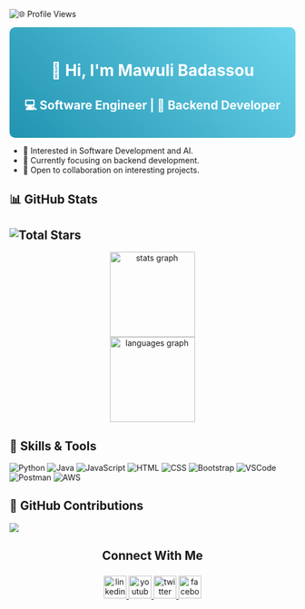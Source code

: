 <!-- Profile Views Section -->
![🌐 Profile Views](https://komarev.com/ghpvc/?username=MawuliB&color=blue&style=flat)

<!-- Header Section with Gradient Background -->
<div style="background: linear-gradient(45deg, #2193b0, #6dd5ed); padding: 20px; border-radius: 10px;">

  <!-- Header Text -->
  <h1 style="color: white; text-align: center;">👋 Hi, I'm Mawuli Badassou</h1>

  <!-- Subheader Text -->
  <h2 style="color: white; text-align: center;">💻 Software Engineer | 💾 Backend Developer</h2>

</div>

<!-- Introduction Section -->
- 👀 Interested in Software Development and AI.
- 🌱 Currently focusing on backend development.
- 💞 Open to collaboration on interesting projects.


<!-- GitHub Stats Section -->
## 📊 GitHub Stats
![Total Stars](https://img.shields.io/github/stars/MawuliB?style=social)
- 
<div align="center">
  <img src="https://github-readme-stats.vercel.app/api?username=MawuliB&hide_title=false&hide_rank=false&show_icons=true&include_all_commits=true&count_private=true&disable_animations=false&theme=dracula&locale=en&hide_border=false&order=1" height="150" alt="stats graph"  />
  <br>
  <img src="https://github-readme-stats.vercel.app/api/top-langs?username=MawuliB&locale=en&hide_title=false&layout=compact&card_width=320&langs_count=5&theme=dracula&hide_border=false&order=2" height="150" alt="languages graph"  />
</div>

###

<!-- Skills Section -->
## 🔧 Skills & Tools
![Python](https://img.shields.io/badge/-Python-3776AB?style=flat&logo=python&logoColor=white)
![Java](https://img.shields.io/badge/-Java-007396?style=flat&logo=java&logoColor=white)
![JavaScript](https://img.shields.io/badge/-JavaScript-F7DF1E?style=flat&logo=javascript&logoColor=black)
![HTML](https://img.shields.io/badge/-HTML-E34F26?style=flat&logo=html5&logoColor=white)
![CSS](https://img.shields.io/badge/-CSS-1572B6?style=flat&logo=css3&logoColor=white)
![Bootstrap](https://img.shields.io/badge/-Bootstrap-563D7C?style=flat&logo=bootstrap&logoColor=white)
![VSCode](https://img.shields.io/badge/-VSCode-007ACC?style=flat&logo=visual-studio-code&logoColor=white)
![Postman](https://img.shields.io/badge/-Postman-FF6C37?style=flat&logo=postman&logoColor=white)
![AWS](https://img.shields.io/badge/-AWS-232F3E?style=flat&logo=amazon-aws&logoColor=white)

<!-- GitHub Contributions Section -->
## 🚀 GitHub Contributions
![](https://github-readme-streak-stats.herokuapp.com/?user=MawuliB)

##
<h2 align="center">Connect With Me</h2>

###

<div align="center">
  <a href="https://www.linkedin.com/in/mawuli-badassou-8a3021225/" target="_blank">
    <img src="https://img.shields.io/static/v1?message=LinkedIn&logo=linkedin&label=&color=0077B5&logoColor=white&labelColor=&style=flat" height="40" alt="linkedin logo"  />
  </a>
  <a href="https://www.youtube.com/channel/UCwGpiKh74COolV1uATEfYlg" target="_blank">
    <img src="https://img.shields.io/static/v1?message=Youtube&logo=youtube&label=&color=FF0000&logoColor=white&labelColor=&style=flat" height="40" alt="youtube logo"  />
  </a>
  <a href="https://twitter.com/MawuliXbone" target="_blank">
    <img src="https://img.shields.io/static/v1?message=Twitter&logo=twitter&label=&color=1DA1F2&logoColor=white&labelColor=&style=flat" height="40" alt="twitter logo"  />
  </a>
  <a href="https://web.facebook.com/xbone.mawuli" target="_blank">
    <img src="https://img.shields.io/static/v1?message=Facebook&logo=facebook&label=&color=1877F2&logoColor=white&labelColor=&style=flat" height="40" alt="facebook logo"  />
  </a>
</div>

###
